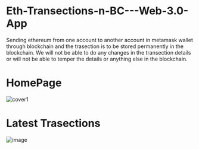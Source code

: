 # Eth-Transections-n-BC---Web-3.0-App
Sending ethereum from one account to another account in metamask wallet through blockchain and the trasection is to be stored permanently in the blockchain. We will not be able to do any changes in the transection details or will not be able to temper the details or anything else in the blockchain.


# HomePage
![cover1](https://user-images.githubusercontent.com/71972221/178040217-20827879-b16c-4396-b13f-87f6174959c9.png)


# Latest Trasections
![image](https://user-images.githubusercontent.com/71972221/178040088-7fad8db8-0536-462d-af15-6c7edc6974af.png)
